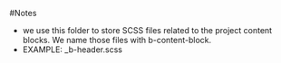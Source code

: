 #Notes
* we use this folder to store SCSS files related to the project content blocks. We name those files with b-content-block. 
* EXAMPLE: _b-header.scss
